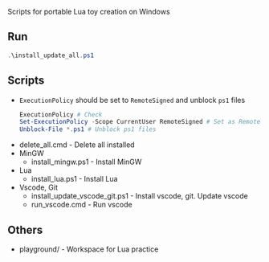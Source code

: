 Scripts for portable Lua toy creation on Windows

## Run
```powershell
.\install_update_all.ps1
```

## Scripts
* `ExecutionPolicy` should be set to `RemoteSigned` and unblock `ps1` files
    ```powershell
    ExecutionPolicy # Check
    Set-ExecutionPolicy -Scope CurrentUser RemoteSigned # Set as RemoteSigned
    Unblock-File *.ps1 # Unblock ps1 files
    ```
* delete_all.cmd - Delete all installed
* MinGW
    * install_mingw.ps1 - Install MinGW
* Lua
    * install_lua.ps1 - Install Lua
* Vscode, Git
    * install_update_vscode_git.ps1 - Install vscode, git. Update vscode
    * run_vscode.cmd - Run vscode

## Others
* playground/ - Workspace for Lua practice
